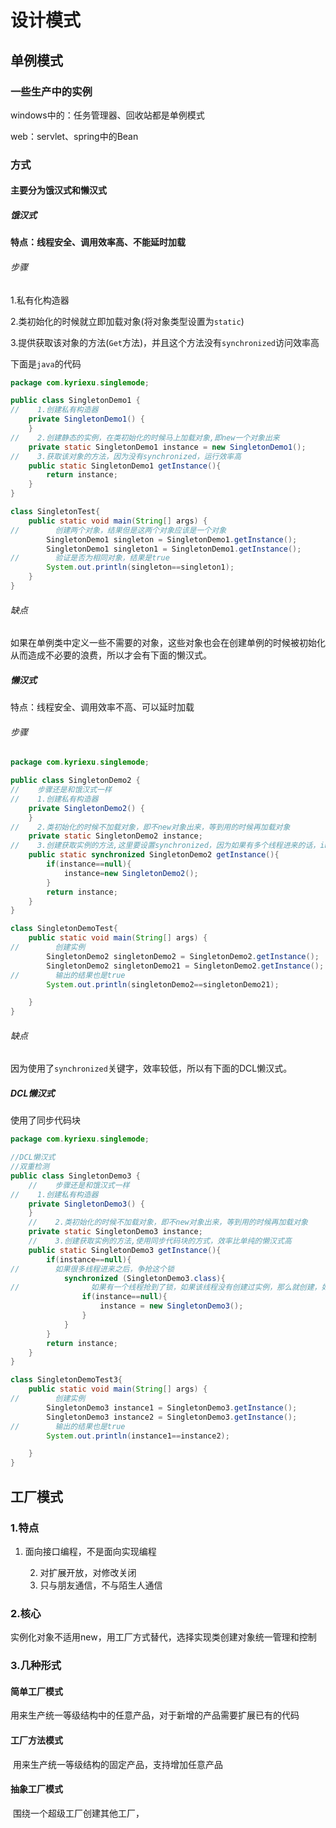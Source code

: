 # 设计模式

## 单例模式

### 一些生产中的实例

windows中的：任务管理器、回收站都是单例模式

web：servlet、spring中的Bean

### 方式

#### 主要分为饿汉式和懒汉式

##### 饿汉式

**特点：线程安全、调用效率高、不能延时加载**

###### 步骤

1.私有化构造器

2.类初始化的时候就立即加载对象(将对象类型设置为`static`)

3.提供获取该对象的方法(`Get`方法)，并且这个方法没有`synchronized`访问效率高

下面是`java`的代码

```java
package com.kyriexu.singlemode;

public class SingletonDemo1 {
//    1.创建私有构造器
    private SingletonDemo1() {
    }
//    2.创建静态的实例，在类初始化的时候马上加载对象,即new一个对象出来
    private static SingletonDemo1 instance = new SingletonDemo1();
//    3.获取该对象的方法，因为没有synchronized，运行效率高
    public static SingletonDemo1 getInstance(){
        return instance;
    }
}

class SingletonTest{
    public static void main(String[] args) {
//        创建两个对象，结果但是这两个对象应该是一个对象
        SingletonDemo1 singleton = SingletonDemo1.getInstance();
        SingletonDemo1 singleton1 = SingletonDemo1.getInstance();
//        验证是否为相同对象，结果是true
        System.out.println(singleton==singleton1);
    }
}

```

###### 缺点

如果在单例类中定义一些不需要的对象，这些对象也会在创建单例的时候被初始化从而造成不必要的浪费，所以才会有下面的懒汉式。

##### 懒汉式

特点：线程安全、调用效率不高、可以延时加载

###### 步骤

```java
package com.kyriexu.singlemode;

public class SingletonDemo2 {
//    步骤还是和饿汉式一样
//    1.创建私有构造器
    private SingletonDemo2() {
    }
//    2.类初始化的时候不加载对象，即不new对象出来，等到用的时候再加载对象
    private static SingletonDemo2 instance;
//    3.创建获取实例的方法,这里要设置synchronized，因为如果有多个线程进来的话，instance不安全，但是牺牲了运行效率
    public static synchronized SingletonDemo2 getInstance(){
        if(instance==null){
            instance=new SingletonDemo2();
        }
        return instance;
    }
}

class SingletonDemoTest{
    public static void main(String[] args) {
//        创建实例
        SingletonDemo2 singletonDemo2 = SingletonDemo2.getInstance();
        SingletonDemo2 singletonDemo21 = SingletonDemo2.getInstance();
//        输出的结果也是true
        System.out.println(singletonDemo2==singletonDemo21);

    }
}
```

###### 缺点

因为使用了`synchronized`关键字，效率较低，所以有下面的DCL懒汉式。

##### DCL懒汉式

使用了同步代码块

```java
package com.kyriexu.singlemode;

//DCL懒汉式
//双重检测
public class SingletonDemo3 {
    //    步骤还是和饿汉式一样
//    1.创建私有构造器
    private SingletonDemo3() {
    }
    //    2.类初始化的时候不加载对象，即不new对象出来，等到用的时候再加载对象
    private static SingletonDemo3 instance;
    //    3.创建获取实例的方法,使用同步代码块的方式，效率比单纯的懒汉式高
    public static SingletonDemo3 getInstance(){
        if(instance==null){
//        如果很多线程进来之后，争抢这个锁
            synchronized (SingletonDemo3.class){
//                如果有一个线程抢到了锁，如果该线程没有创建过实例，那么就创建，如果创建过了，那就释放掉锁，使用别的线程创建的实例
                if(instance==null){
                    instance = new SingletonDemo3();
                }
            }
        }
        return instance;
    }
}

class SingletonDemoTest3{
    public static void main(String[] args) {
//        创建实例
        SingletonDemo3 instance1 = SingletonDemo3.getInstance();
        SingletonDemo3 instance2 = SingletonDemo3.getInstance();
//        输出的结果也是true
        System.out.println(instance1==instance2);

    }
}
```



## 工厂模式

### 1.特点

1. 面向接口编程，不是面向实现编程

 	2. 对扩展开放，对修改关闭
 	3. 只与朋友通信，不与陌生人通信

### 2.核心

实例化对象不适用new，用工厂方式替代，选择实现类创建对象统一管理和控制

### 3.几种形式

#### 	简单工厂模式

​		用来生产统一等级结构中的任意产品，对于新增的产品需要扩展已有的代码

#### 	工厂方法模式

​		用来生产统一等级结构的固定产品，支持增加任意产品

#### 	抽象工厂模式

​		围绕一个超级工厂创建其他工厂，